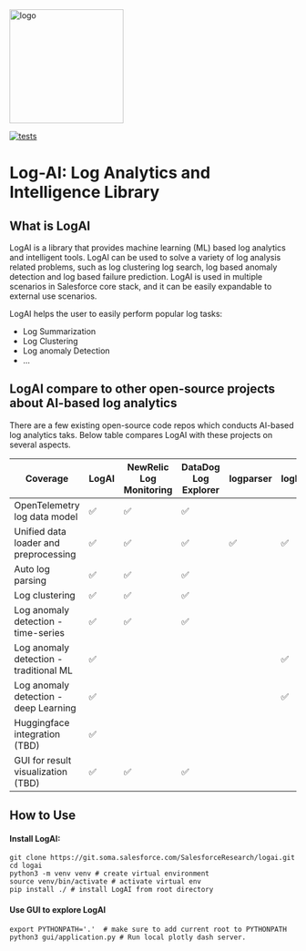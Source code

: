 <!--
Copyright (c) 2022 Salesforce.com, inc.
All rights reserved.
SPDX-License-Identifier: BSD-3-Clause
For full license text, see the LICENSE file in the repo root or https://opensource.org/licenses/BSD-3-Clause

-->

<div>
    <img src="./img/logai_logo.jpg" alt="logo" width="200"/>
</div>


[![tests](https://github.com/salesforce/logai/actions/workflows/tests.yml/badge.svg?branch=main)](https://github.com/salesforce/logai/actions/workflows/tests.yml)

# Log-AI: Log Analytics and Intelligence Library

## What is LogAI

LogAI is a library that provides machine learning (ML) based log analytics and intelligent tools. LogAI can be used to  solve a variety of log analysis related problems, such as log clustering log search, log based anomaly detection and log based failure prediction. LogAI is used in multiple scenarios in Salesforce core stack, and it can be easily expandable to external use scenarios. 

LogAI helps the user to easily perform popular log tasks:
* Log Summarization
* Log Clustering
* Log anomaly Detection
* ...

## LogAI compare to other open-source projects about AI-based log analytics

There are a few existing open-source code repos which conducts AI-based log analytics taks. 
Below table compares LogAI with these projects on several aspects. 

| Coverage  | LogAI | NewRelic Log Monitoring | DataDog Log Explorer | logparser | loglizer | deep-loglizer | log3C | 
| ------------- | ------------- | ------------- |  ------------- | ------------- | ------------- | ------------- | ------------- |
| OpenTelemetry log data model  | :white_check_mark:  | :white_check_mark:  | :white_check_mark:  | | | | | | 
| Unified data loader and preprocessing | :white_check_mark:  | :white_check_mark:  | :white_check_mark:  | :white_check_mark:  | :white_check_mark:  | :white_check_mark: | |
| Auto log parsing  | :white_check_mark:  | :white_check_mark: | :white_check_mark: | | | 
| Log clustering | :white_check_mark: | :white_check_mark:  | :white_check_mark:  | | | | :white_check_mark: | 
| Log anomaly detection - time-series | :white_check_mark: | :white_check_mark:  | :white_check_mark:  | | | | | | 
| Log anomaly detection - traditional ML | :white_check_mark: |  |  | | :white_check_mark: |  |  |  
| Log anomaly detection - deep Learning | :white_check_mark: |  | | | :white_check_mark: | :white_check_mark: |  |  
| Huggingface integration (TBD) | :white_check_mark: | | | | | |  |
| GUI for result visualization (TBD) | :white_check_mark: | :white_check_mark: | :white_check_mark: | | | | | 


## How to Use

#### Install LogAI:

```shell
git clone https://git.soma.salesforce.com/SalesforceResearch/logai.git
cd logai
python3 -m venv venv # create virtual environment
source venv/bin/activate # activate virtual env
pip install ./ # install LogAI from root directory
```

#### Use GUI to explore LogAI

```shell
export PYTHONPATH='.'  # make sure to add current root to PYTHONPATH
python3 gui/application.py # Run local plotly dash server.

```

